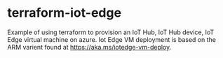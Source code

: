 # terraform-iot-edge

Example of using terraform to provision an IoT Hub, IoT Hub device, IoT Edge virtual machine on azure. Iot Edge VM deployment is based on the ARM varient found at https://aka.ms/iotedge-vm-deploy.